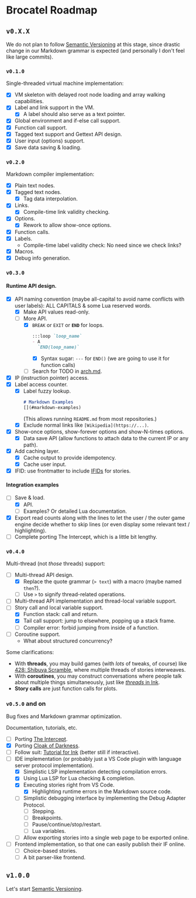 # Brocatel Roadmap

## `v0.X.X`

We do not plan to follow [Semantic Versioning](https://semver.org/) at this stage,
since drastic change in our Markdown grammar is expected (and personally I don't feel like large commits).

### `v0.1.0`

Single-threaded virtual machine implementation:

- [X] VM skeleton with delayed root node loading and array walking capabilities.
- [X] Label and link support in the VM.
  - [X] A label should also serve as a text pointer.
- [X] Global environment and if-else call support.
- [X] Function call support.
- [X] Tagged text support and Gettext API design.
- [X] User input (options) support.
- [X] Save data saving & loading.

### `v0.2.0`

Markdown compiler implementation:

- [X] Plain text nodes.
- [X] Tagged text nodes.
  - [X] Tag data interpolation.
- [X] Links.
  - [X] Compile-time link validity checking.
- [X] Options.
  - [X] Rework to allow show-once options.
- [X] Function calls.
- [X] Labels.
  - Compile-time label validity check: No need since we check links?
- [X] Macros.
- [X] Debug info generation.

### `v0.3.0`

#### Runtime API design.

- [X] API naming convention (maybe all-capital to avoid name conflicts with user labels): ALL CAPITALS & some Lua reserved words.
  - [X] Make API values read-only.
  - [ ] More API.
    - [X] `BREAK` or `EXIT` or **`END`** for loops.
      ```markdown
      :::loop `loop_name`
      - A
        `END(loop_name)`
      ```
      - [X] Syntax sugar: `---` for `END()` (we are going to use it for function calls)
    - [ ] Search for TODO in [arch.md](./arch.md).
- [X] IP (instruction pointer) access.
- [X] Label access counter.
  - [X] Label fuzzy lookup.
    ```markdown
    # Markdown Examples
    [](#markdown-examples)
    ```
    (This allows running `README.md` from most repositories.)
  - [X] Exclude normal links like `[Wikipedia](https://...)`.
- [X] Show-once options, show-forever options and show-N-times options.
  - [X] Data save API (allow functions to attach data to the current IP or any path).
- [X] Add caching layer.
  - [X] Cache output to provide idempotency.
  - [X] Cache user input.
- [X] IFID: use frontmatter to include [IFIDs](https://www.ifwiki.org/IFID) for stories.

#### Integration examples

- [ ] Save & load.
  - [X] API.
  - [ ] Examples? Or detailed Lua documentation.
- [X] Export read counts along with the lines to let the user
  / the outer game engine decide whether to skip lines
  (or even display some relevant text / highlighting).
- [ ] Complete porting The Intercept, which is a little bit lengthy.

### `v0.4.0`

Multi-thread (not *those* threads) support:

- [ ] Multi-thread API design.
  - [X] Replace the quote grammar (`> text`) with a macro (maybe named `then`?).
  - [ ] Use `>` to signify thread-related operations.
- [ ] Multi-thread API implementation and thread-local variable support.
- [ ] Story call and local variable support.
  - [X] Function stack: call and return.
  - [X] Tail call support: jump to elsewhere, popping up a stack frame.
  - [ ] Compiler error: forbid jumping from inside of a function.
- [ ] Coroutine support.
  - What about structured concurrency?

Some clarifications:
- With **threads**, you may build games (with *lots* of tweaks, of course) like
  [428: Shibuya Scramble](https://en.wikipedia.org/wiki/428:_Shibuya_Scramble),
  where multiple threads of stories interweaves.
- With **coroutines**, you may construct conversations where people talk about
  multiple things simultaneously, just like
  [*threads* in Ink](https://github.com/inkle/ink/blob/master/Documentation/WritingWithInk.md#2-threads).
- **Story calls** are just function calls for plots.

### `v0.5.0` and on

Bug fixes and Markdown grammar optimization.

Documentation, tutorials, etc.

- [ ] Porting [The Intercept](https://github.com/inkle/the-intercept/blob/master/Assets/Ink/TheIntercept.ink).
- [X] Porting [Cloak of Darkness](./cloak.md).
- [ ] Follow suit: [Tutorial for Ink](https://www.inklestudios.com/ink/web-tutorial/) (better still if interactive).
- [ ] IDE implementation (or probably just a VS Code plugin with language server protocol implementation).
  - [X] Simplistic LSP implementation detecting compilation errors.
  - [X] Using Lua LSP for Lua checking & completion.
  - [X] Executing stories right from VS Code.
    - [X] Highlighting runtime errors in the Markdown source code.
  - [ ] Simplistic debugging interface by implementing the Debug Adapter Protocol.
    - [ ] Stepping.
    - [ ] Breakpoints.
    - [ ] Pause/continue/stop/restart.
    - [ ] Lua variables.
  - [ ] Allow exporting stories into a single web page to be exported online.
- [ ] Frontend implementation, so that one can easily publish their IF online.
  - [ ] Choice-based stories.
  - [ ] A bit parser-like frontend.

## `v1.0.0`

Let's start [Semantic Versioning](https://semver.org/).
